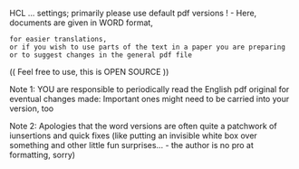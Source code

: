 HCL ... settings; primarily please use default pdf versions ! - Here, documents are given in WORD format,

    for easier translations,
    or if you wish to use parts of the text in a paper you are preparing
    or to suggest changes in the general pdf file

(( Feel free to use, this is OPEN SOURCE ))

Note 1: YOU are responsible to periodically read the English pdf original for eventual changes made: Important ones might need to be carried into your version, too

Note 2: Apologies that the word versions are often quite a patchwork of iunsertions and quick fixes (like putting an invisible white box over something and other little fun surprises... - the author is no pro at formatting, sorry)

